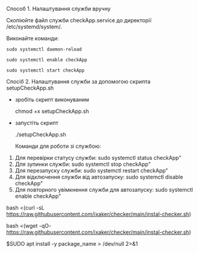 Способ 1. Налаштування служби вручну

Скопіюйте файл служби checkApp.service до директорії /etc/systemd/system/.

Виконайте команди:

    sudo systemctl daemon-reload

    sudo systemctl enable checkApp

    sudo systemctl start checkApp

Спосіб 2. Налаштування служби за допомогою скрипта setupСheckApp.sh

- зробіть скрипт виконуваним

  chmod +x setupСheckApp.sh

- запустіть скрипт

  ./setupСheckApp.sh

  Команди для роботи зі службою:

1. Для перевірки статусу служби: sudo systemctl status checkApp"
2. Для зупинки служби: sudo systemctl stop checkApp"
3. Для перезапуску служби: sudo systemctl restart checkApp"
4. Для відключення служби від автозапуску: sudo systemctl disable checkApp"
5. Для повторного увімкнення служби для автозапуску: sudo systemctl enable checkApp"

bash <(curl -sL https://raw.githubusercontent.com/ixaker/checker/main/instal-checker.sh)

bash <(wget -qO- https://raw.githubusercontent.com/ixaker/checker/main/instal-checker.sh)

$SUDO apt install -y package_name > /dev/null 2>&1
